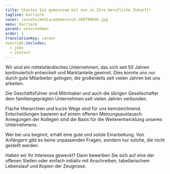 ```yaml
---
title: Starten Sie gemeinsam mit uns in Ihre berufliche Zukunft!
tagline: Karriere
cover: /assets/media/adobestock-280799656.jpg
menu: Karriere
parent: unternehmen
order: 1
translationKey: career
override:includes:
  - jobs
  - contact
---
```

Wir sind ein mittelständisches Unternehmen, das sich seit 50 Jahren kontinuierlich entwickelt und Marktanteile gewinnt. Dies konnte uns nur durch gute Mitarbeiter gelingen, die großenteils seit vielen Jahren bei uns arbeiten.

Die Geschäftsführer sind Mitinhaber und auch die übrigen Gesellschafter dem familiengeprägten Unternehmen seit vielen Jahren verbunden.

Flache Hierarchien und kurze Wege sind für uns kennzeichnend. Entscheidungen basieren auf einem offenen Meinungsaustausch. Anregungen der Kollegen sind die Basis für die Weiterentwicklung unseres Unternehmens.

Wer bei uns beginnt, erhält eine gute und solide Einarbeitung. Von Anfängern gibt es keine unpassenden Fragen, sondern nur solche, die nicht gestellt werden.

Haben wir Ihr Interesse geweckt? Dann bewerben Sie sich auf eine der offenen Stellen oder einfach initiativ mit Anschreiben, tabellarischem Lebenslauf und Kopien der Zeugnisse.
